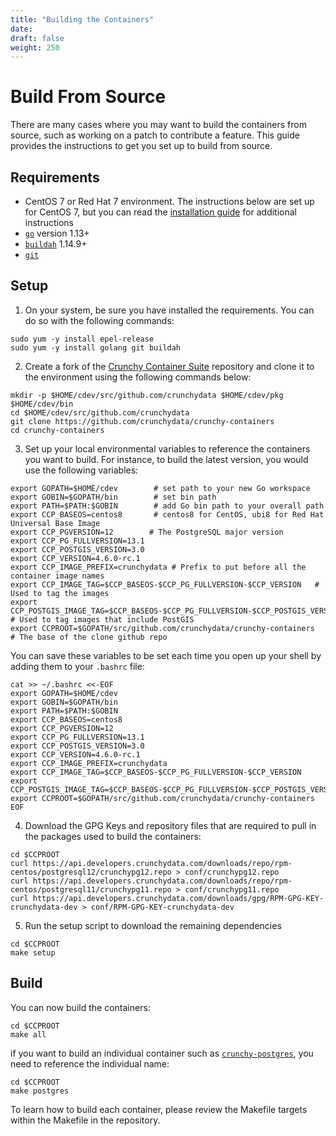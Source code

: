 ```yaml
---
title: "Building the Containers"
date:
draft: false
weight: 250
---
```


# Build From Source

There are many cases where you may want to build the containers from source,
such as working on a patch to contribute a feature. This guide provides the
instructions to get you set up to build from source.

## Requirements

- CentOS 7 or Red Hat 7 environment. The instructions below are set up for
CentOS 7, but you can read the [installation guide](/installation-guide/installation-guide)
for additional instructions
- [`go`](https://golang.org/) version 1.13+
- [`buildah`](https://buildah.io/) 1.14.9+
- [`git`](http://git-scm.org/)

## Setup

1. On your system, be sure you have installed the requirements. You can do so
with the following commands:

```shell
sudo yum -y install epel-release
sudo yum -y install golang git buildah
```

2. Create a fork of the [Crunchy Container Suite](https://github.com/CrunchyData/crunchy-containers)
repository and clone it to the environment using the following commands below:

```shell
mkdir -p $HOME/cdev/src/github.com/crunchydata $HOME/cdev/pkg $HOME/cdev/bin
cd $HOME/cdev/src/github.com/crunchydata
git clone https://github.com/crunchydata/crunchy-containers
cd crunchy-containers
```

3. Set up your local environmental variables to reference the containers you
want to build. For instance, to build the latest version, you would use the
following variables:

```shell
export GOPATH=$HOME/cdev        # set path to your new Go workspace
export GOBIN=$GOPATH/bin        # set bin path
export PATH=$PATH:$GOBIN        # add Go bin path to your overall path
export CCP_BASEOS=centos8       # centos8 for CentOS, ubi8 for Red Hat Universal Base Image
export CCP_PGVERSION=12        # The PostgreSQL major version
export CCP_PG_FULLVERSION=13.1
export CCP_POSTGIS_VERSION=3.0
export CCP_VERSION=4.6.0-rc.1
export CCP_IMAGE_PREFIX=crunchydata # Prefix to put before all the container image names
export CCP_IMAGE_TAG=$CCP_BASEOS-$CCP_PG_FULLVERSION-$CCP_VERSION   # Used to tag the images
export CCP_POSTGIS_IMAGE_TAG=$CCP_BASEOS-$CCP_PG_FULLVERSION-$CCP_POSTGIS_VERSION-$CCP_VERSION # Used to tag images that include PostGIS
export CCPROOT=$GOPATH/src/github.com/crunchydata/crunchy-containers    # The base of the clone github repo
```

You can save these variables to be set each time you open up your shell by
adding them to your `.bashrc` file:

```shell
cat >> ~/.bashrc <<-EOF
export GOPATH=$HOME/cdev
export GOBIN=$GOPATH/bin
export PATH=$PATH:$GOBIN
export CCP_BASEOS=centos8
export CCP_PGVERSION=12
export CCP_PG_FULLVERSION=13.1
export CCP_POSTGIS_VERSION=3.0
export CCP_VERSION=4.6.0-rc.1
export CCP_IMAGE_PREFIX=crunchydata
export CCP_IMAGE_TAG=$CCP_BASEOS-$CCP_PG_FULLVERSION-$CCP_VERSION
export CCP_POSTGIS_IMAGE_TAG=$CCP_BASEOS-$CCP_PG_FULLVERSION-$CCP_POSTGIS_VERSION-$CCP_VERSION
export CCPROOT=$GOPATH/src/github.com/crunchydata/crunchy-containers
EOF
```

4. Download the GPG Keys and repository files that are required to pull in the
packages used to build the containers:

```shell
cd $CCPROOT
curl https://api.developers.crunchydata.com/downloads/repo/rpm-centos/postgresql12/crunchypg12.repo > conf/crunchypg12.repo
curl https://api.developers.crunchydata.com/downloads/repo/rpm-centos/postgresql11/crunchypg11.repo > conf/crunchypg11.repo
curl https://api.developers.crunchydata.com/downloads/gpg/RPM-GPG-KEY-crunchydata-dev > conf/RPM-GPG-KEY-crunchydata-dev
```

5. Run the setup script to download the remaining dependencies

```shell
cd $CCPROOT
make setup
```

## Build

You can now build the containers:

```shell
cd $CCPROOT
make all
```

if you want to build an individual container such as [`crunchy-postgres`](https://www.crunchydata.com/developers/download-postgres/containers/postgresql12), you need to reference the individual name:

```shell
cd $CCPROOT
make postgres
```

To learn how to build each container, please review the Makefile targets within
the Makefile in the repository.
